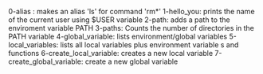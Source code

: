 0-alias : makes an alias 'ls' for command 'rm*'
1-hello_you: prints the name of the current user using $USER variable
2-path: adds a path to the enviroment variable PATH
3-paths: Counts the number of directories in the PATH variable
4-global_variable: lists environment/global variables
5-local_variables: lists all local variables plus environment variable s and functions
6-create_local_variable: creates a new local variable
7-create_global_variable: create a new global variable
